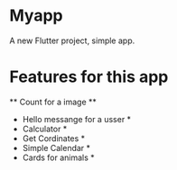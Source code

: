 # Myapp

A new Flutter project, simple app.

# Features for this app 

** Count for a image **
* Hello messange for a usser *
* Calculator *
* Get Cordinates *
* Simple Calendar *
* Cards for animals * 
